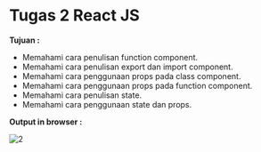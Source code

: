 # Tugas 2 React JS

<b>Tujuan : </b>

<ul>
  <li>Memahami cara penulisan function component.</li>
  <li>Memahami cara penulisan export dan import component.</li>
  <li>Memahami cara penggunaan props pada class component.</li>
  <li>Memahami cara penggunaan props pada function component.</li>
  <li>Memahami cara penulisan state.</li>
  <li>Memahami cara penggunaan state dan props.</li>
</ul>

<b>Output in browser : </b>

![2](https://user-images.githubusercontent.com/92837751/184268862-83423453-674c-473a-8fad-45d419cfa46f.jpg)
